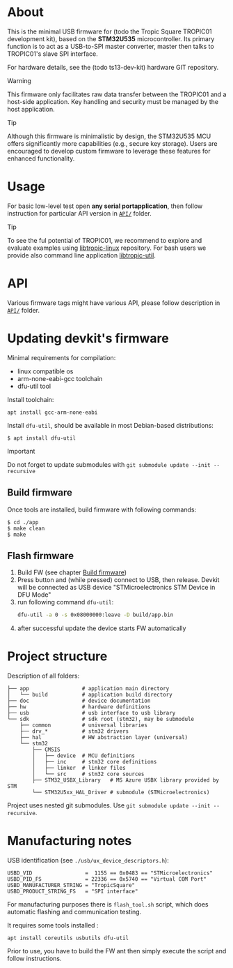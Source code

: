# About

This is the minimal USB firmware for (todo the Tropic Square TROPIC01 development kit), based on the **STM32U535** microcontroller.
Its primary function is to act as a USB-to-SPI master converter, master then talks to TROPIC01's slave SPI interface.

For hardware details, see the (todo ts13-dev-kit) hardware GIT repository.

> [!WARNING]
> This firmware only facilitates raw data transfer between the TROPIC01 and a host-side application.
> Key handling and security must be managed by the host application.

> [!TIP]
> Although this firmware is minimalistic by design, the STM32U535 MCU offers significantly more capabilities (e.g., secure key storage).
> Users are encouraged to develop custom firmware to leverage these features for enhanced functionality.


# Usage

For basic low-level test open **any serial portapplication**, then follow instruction for particular API version in [`API/`](API/README.md) folder.

> [!TIP]
> To see the ful potential of TROPIC01, we recommend to explore and evaluate examples using [libtropic-linux](https://github.com/tropicsquare/libtropic-linux/todo) repository.
> For bash users we provide also command line application [libtropic-util](https://github.com/tropicsquare/libtropic-util/todo).


# API

Various firmware tags might have various API, please follow description in [`API/`](API/README.md) folder.


# Updating devkit's firmware

Minimal requirements for compilation:

 * linux compatible os
 * arm-none-eabi-gcc toolchain
 * dfu-util tool

Install toolchain:
```
apt install gcc-arm-none-eabi 
```

Install `dfu-util`, should be available in most Debian-based distributions:
```
$ apt install dfu-util
```

> [!IMPORTANT]
> Do not forget to update submodules with `git submodule update --init --recursive`

## Build firmware

Once tools are installed, build firmware with following commands:
```
$ cd ./app
$ make clean
$ make
```

## Flash firmware

1) Build FW (see chapter [Build firmware](#build-firmware))
2) Press button and (while pressed) connect to USB, then release.
   Devkit will be connected as USB device "STMicroelectronics STM Device in DFU Mode"
3) run following command `dfu-util`:
   ```bash
   dfu-util -a 0 -s 0x08000000:leave -D build/app.bin
   ```
4) after successful update the device starts FW automatically


# Project structure

Description of all folders:

```
├── app                 # application main directory
│   └── build           # application build directory
├── doc                 # device documentation
├── hw                  # hardware definitions
├── usb                 # usb interface to usb library
└── sdk                 # sdk root (stm32), may be submodule
    ├── common          # universal libraries
    ├── drv_*           # stm32 drivers
    ├── hal             # HW abstraction layer (universal)
    └── stm32
        ├── CMSIS
        │   ├── device  # MCU definitions 
        │   ├── inc     # stm32 core definitions
        │   ├── linker  # linker files
        │   └── src     # stm32 core sources
        ├── STM32_USBX_Library   # MS Azure USBX library provided by STM
        └── STM32U5xx_HAL_Driver # submodule (STMicroelectronics)
```

Project uses nested git submodules. Use `git submodule update --init --recursive`.


# Manufacturing notes

USB identification (see `./usb/ux_device_descriptors.h`):
```
USBD_VID                 =  1155 == 0x0483 == "STMicroelectronics"
USBD_PID_FS              = 22336 == 0x5740 == "Virtual COM Port"
USBD_MANUFACTURER_STRING = "TropicSquare"
USBD_PRODUCT_STRING_FS   = "SPI interface"
```

For manufacturing purposes there is `flash_tool.sh` script, which does 
automatic flashing and communication testing.

It requires some tools installed : 
```
apt install coreutils usbutils dfu-util
```

Prior to use, you have to build the FW ant then simply execute the script and follow instructions.
